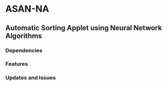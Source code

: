 # ASAN-NA
## Automatic Sorting Applet using Neural Network Algorithms

### Dependencies

### Features

### Updates and Issues
